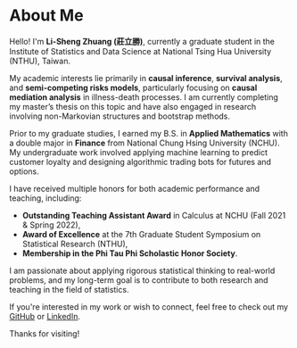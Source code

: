 # About Me

Hello! I'm **Li-Sheng Zhuang (莊立勝)**, currently a graduate student in the Institute of Statistics and Data Science at National Tsing Hua University (NTHU), Taiwan.

My academic interests lie primarily in **causal inference**, **survival analysis**, and **semi-competing risks models**, particularly focusing on **causal mediation analysis** in illness-death processes. I am currently completing my master’s thesis on this topic and have also engaged in research involving non-Markovian structures and bootstrap methods.

Prior to my graduate studies, I earned my B.S. in **Applied Mathematics** with a double major in **Finance** from National Chung Hsing University (NCHU). My undergraduate work involved applying machine learning to predict customer loyalty and designing algorithmic trading bots for futures and options.

I have received multiple honors for both academic performance and teaching, including:
- **Outstanding Teaching Assistant Award** in Calculus at NCHU (Fall 2021 & Spring 2022),
- **Award of Excellence** at the 7th Graduate Student Symposium on Statistical Research (NTHU),
- **Membership in the Phi Tau Phi Scholastic Honor Society**.

I am passionate about applying rigorous statistical thinking to real-world problems, and my long-term goal is to contribute to both research and teaching in the field of statistics.

If you're interested in my work or wish to connect, feel free to check out my [GitHub](https://github.com/Clisten0225) or [LinkedIn](https://www.linkedin.com/in/立勝-莊-767b66179/).

Thanks for visiting!
